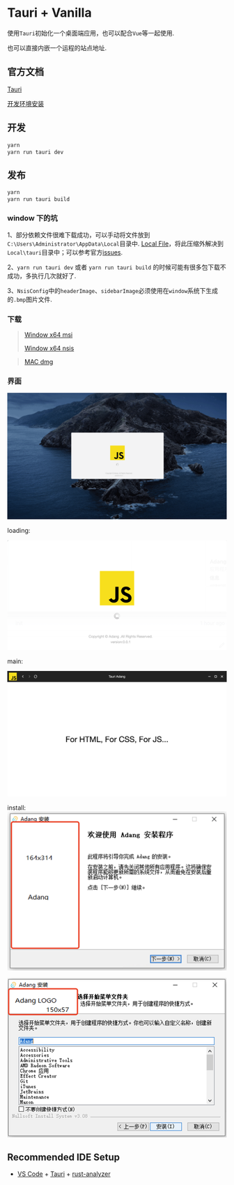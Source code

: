 # Tauri + Vanilla

使用`Tauri`初始化一个桌面端应用，也可以配合`Vue`等一起使用.

也可以直接内嵌一个运程的站点地址.

## 官方文档
[Tauri](https://tauri.app/zh-cn/)

[开发环境安装](https://tauri.app/zh-cn/v1/guides/getting-started/prerequisites)

## 开发
```shell
yarn
yarn run tauri dev
```

## 发布
```shell
yarn
yarn run tauri build
```

### window 下的坑
1、部分依赖文件很难下载成功，可以手动将文件放到`C:\Users\Administrator\AppData\Local`目录中. [Local File](./build/tauri.zip)，将此压缩外解决到`Local\tauri`目录中；可以参考官方[issues](https://github.com/tauri-apps/tauri/issues/7338).

2、`yarn run tauri dev` 或者 `yarn run tauri build` 的时候可能有很多包下载不成功，多执行几次就好了.

3、`NsisConfig`中的`headerImage`、`sidebarImage`必须使用在`window`系统下生成的`.bmp`图片文件.


### 下载
> [Window x64 msi](./build/Adang_0.0.1_x64_zh-CN.msi)
> 
> [Window x64 nsis](./build/Adang_0.0.1_x64-setup.exe)

> [MAC dmg](./build/Adang_0.0.1_x64.dmg)

### 界面

<img src='./img-3.gif'>

loading:

<img src='./img-1.png'>

main:

<img src='./img-2.png'>

install:
<img src='./img-4.png'>

<img src='./img-5.png'>


## Recommended IDE Setup

- [VS Code](https://code.visualstudio.com/) + [Tauri](https://marketplace.visualstudio.com/items?itemName=tauri-apps.tauri-vscode) + [rust-analyzer](https://marketplace.visualstudio.com/items?itemName=rust-lang.rust-analyzer)
